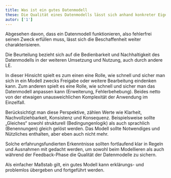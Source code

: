 ```yaml
---
title: Was ist ein gutes Datenmodell
these: Die Qualität eines Datenmodells lässt sich anhand konkreter Eigenschaften objektiv messen
autor: ['1']
---
```


Abgesehen davon, dass ein Datenmodell funktionieren, also fehlerfrei seinen Zweck erfüllen muss, lässt sich die Beschaffenheit weiter charakterisieren.

Die Beurteilung bezieht sich auf die Bedienbarkeit und Nachhaltigkeit des Datenmodells in der weiteren Umsetzung und Nutzung, auch durch andere LE.

In dieser Hinsicht spielt es zum einen eine Rolle, wie schnell und sicher man sich in ein Modell zwecks Freigabe oder weitere Bearbeitung eindenken kann.
Zum anderen spielt es eine Rolle, wie schnell und sicher man das Datenmodell anpassen kann (Erweiterung, Fehlerbehebung).
Beides netto von der etwaigen unausweichlichen Komplexität der Anwendung im Einzelfall.

Berücksichtigt man diese Perspektive, zählen Werte wie Klarheit, Nachvollziehbarkeit, Konsistenz und Konsequenz. Beispielsweise sollte „Gleiches“ sowohl strukturell (Bedingungenlogik) als auch sprachlich (Benennungen) gleich gelöst werden. Das Modell sollte Notwendiges und Nützliches enthalten, aber eben auch nicht mehr.

Solche erfahrungsfundierten Erkenntnisse sollten fortlaufend klar in Regeln und Ausnahmen mit gedacht werden, um sowohl beim Modellieren als auch während der Feedback-Phase die Qualität der Datenmodelle zu sichern.

Als einfacher Maßstab gilt, ein gutes Modell kann erklärungs- und problemlos übergeben und fortgeführt werden.
